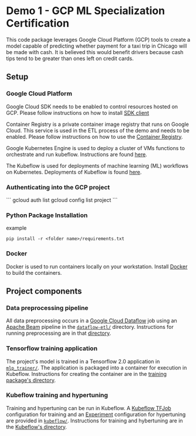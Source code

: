 # Demo 1 - GCP ML Specialization Certification

This code package leverages Google Cloud Platform (GCP) tools to create a model capable of predicting whether payment for a taxi trip in Chicago  will be made with cash. It is believed this would benefit drivers because cash tips tend to be greater than ones left on credit cards.

## Setup

### Google Cloud Platform
Google Cloud SDK needs to be enabled to control resources hosted on GCP. Please follow instructions on how to install [SDK client](https://cloud.google.com/sdk/docs/)

Container Registry is a private container image registry that runs on Google Cloud. This service is used in the ETL process of the demo and needs to be enabled. Please follow instructions on how to use the [Container Registry](https://cloud.google.com/container-registry/docs/quickstart). 

Google Kubernetes Engine is used to deploy a cluster of VMs functions to orchestrate and run kubeflow. Instructions are found [here](https://www.kubeflow.org/docs/gke/customizing-gke/).

The Kubeflow is used for deployments of machine learning (ML) workflows on Kubernetes. Deployments of Kubeflow is found [here](https://www.kubeflow.org/docs/gke/deploy/). 


### Authenticating into the GCP project
<add steps for authentication here>
```
  gcloud auth list
  gcloud config list project
```

### Python Package Installation
example 
```
pip install -r <folder name>/requirements.txt
```

### Docker
Docker is used to run containers locally on your workstation. Install [Docker](https://www.docker.com/get-started) to build the containers. 


## Project components

### Data preprocessing pipeline

All data preprocessing occurs in a [Google Cloud Dataflow](https://cloud.google.com/dataflow/docs/) job using an [Apache Beam](https://beam.apache.org/) pipeline in the [`dataflow-etl/`](dataflow-etl/) directory. Instructions for running preprocessing are in that [directory](dataflow-etl/README.md).

### Tensorflow training application

The project's model is trained in a Tensorflow 2.0 application in [`mlp_trainer/`](mlp_trainer/). The application is packaged into a container for execution in Kubeflow. Instructions for creating the container are in the [training package's directory](mlp_trainer/README.md).

### Kubeflow training and hypertuning

Training and hypertuning can be run in Kubeflow. A [Kubeflow TFJob](https://www.kubeflow.org/docs/components/training/tftraining/) configuration for training and an [Experiment](https://www.kubeflow.org/docs/components/hyperparameter-tuning/hyperparameter/) configuration for hypertuning are provided in [`kubeflow/`](kubeflow/).
Instructions for training and hybertuning are in the [Kubeflow's directory](kubeflow/README.md).
